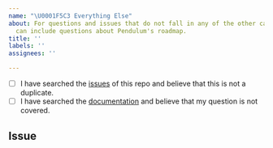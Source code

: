 ```yaml
---
name: "\U0001F5C3 Everything Else"
about: For questions and issues that do not fall in any of the other categories. This
  can include questions about Pendulum's roadmap.
title: ''
labels: ''
assignees: ''

---
```


<!-- Describe your question and issue here. This space is meant to be used for general questions that are neither bugs, feature requests, nor documentation issues. A good example would be a question regarding Pendulum's roadmap, for example.


<!-- Checked checkbox should look like this: [x] -->
- [ ] I have searched the [issues](https://github.com/sdispater/pendulum/issues) of this repo and believe that this is not a duplicate.
- [ ] I have searched the [documentation](https://pendulum.eustace.io/docs/) and believe that my question is not covered.

## Issue
<!-- Now feel free to write your issue, but please be descriptive! Thanks again 🙌 ❤️ -->
